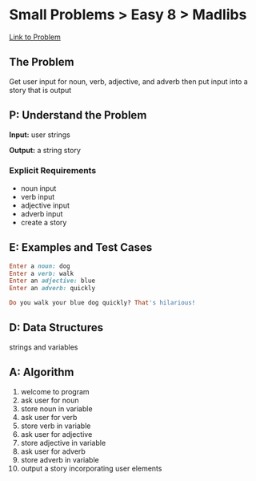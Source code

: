 # Small Problems > Easy 8 > Madlibs

[Link to Problem](https://launchschool.com/exercises/76a6b44e)

## The Problem

Get user input for noun, verb, adjective, and adverb then put input into a story that is output

## P: Understand the Problem

**Input:** user strings

**Output:** a string story

### Explicit Requirements

- noun input
- verb input
- adjective input
- adverb input
- create a story

## E: Examples and Test Cases

```ruby
Enter a noun: dog
Enter a verb: walk
Enter an adjective: blue
Enter an adverb: quickly

Do you walk your blue dog quickly? That's hilarious!
```

## D: Data Structures

strings and variables

## A: Algorithm

1. welcome to program
2. ask user for noun
3. store noun in variable
4. ask user for verb
5. store verb in variable
6. ask user for adjective
7. store adjective in variable
8. ask user for adverb
9. store adverb in variable
10. output a story incorporating user elements
